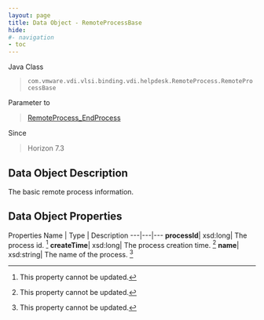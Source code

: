 ```yaml
---
layout: page
title: Data Object - RemoteProcessBase
hide:
#- navigation
- toc
---
```






Java Class
> `com.vmware.vdi.vlsi.binding.vdi.helpdesk.RemoteProcess.RemoteProcessBase`

Parameter to
> [RemoteProcess_EndProcess](vdi.helpdesk.RemoteProcess.md#endProcess)

Since
> Horizon 7.3


## Data Object Description

The basic remote process information.

## Data Object Properties
Properties
Name |  Type |  Description
---|---|---
**processId**|  xsd:long|  The process id. [^2]
**createTime**|  xsd:long|  The process creation time. [^2]
**name**|  xsd:string|  The name of the process. [^2]
 


 


[^2]: This property cannot be updated.